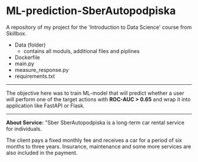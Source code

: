 # ML-prediction-SberAutopodpiska
A repository of my project for the 'Introduction to Data Science' course from Skillbox.

- Data (folder)
  - contains all moduls, additional files and piplines
- Dockerfile
- main.py
- measure_response.py
- requirements.txt

---

The objective here was to train ML-model that will predict whether a user will perform one of the target actions with **ROC-AUC > 0.65** and wrap it into application like FastAPI or Flask.  

---

**About Service:**
"Sber SberAutopodpiska is a long-term car rental service for individuals.

The client pays a fixed monthly fee and receives a car for a period of six months to three years.
Insurance, maintenance and some more services are also included in the payment.
